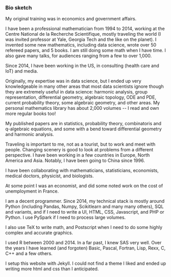 ### Bio sketch

My original training was in economics and government affairs.

I have been a professional mathematician from 1994 to 2014, working at the Centre National de la Recherche Scientifique, mostly traveling the world (I was invited professor at Yale, Georgia Tech and the like on the planet). I invented some new mathematics, including data science, wrote over 50 refereed papers, and 5 books. I am still doing some math when I have time. I also gave many talks, for audiences ranging from a few to over 1,000.

Since 2014, I have been working in the US, in consulting (health care and IoT) and media.

Originally, my expertise was in data science, but I ended up very knowledgeable in many other areas that most data scientists ignore though they are extremely useful in data science: harmonic analysis, group representation, differential geometry, algebraic topology, ODE and PDE, current probability theory, some algebraic geometry, and other areas. My personal mathematics library has about 2,000 volumes -- I read and own more regular books too!

My published papers are in statistics, probability theory, combinatoris and q-algebraic equations, and some with a bend toward differential geometry and harmonic analysis.

Traveling is important to me, not as a tourist, but to work and meet with people. Changing scenery is good to look at problems from a different perspective. I have been working in a few countries in Europe, North America and Asia. Notably, I have been going to China since 1996.

I have been collaborating with mathematicians, statisticians, economists, medical doctors, physicist, and biologists.

At some point I was an economist, and did some noted work on the cost of unemployment in France.

I am a decent programmer. Since 2014, my technical stack is mostly around Python (including Pandas, Numpy, Scikitlearn and many many others), SQL and variants, and if I need to write a UI, HTML, CSS, Javascript, and PHP or Python. I use PySpark if I need to process large volumes.

I also use TeX to write math, and Postscript when I need to do some highly complex and accurate graphics. 

I used R between 2000 and 2014. In a far past, I knew SAS very well. Over the years I have learned (and forgoten) Basic, Pascal, Fortran, Lisp, Rexx, C, C++ and a few others. 

I setup this website with Jekyll. I could not find a theme I liked and ended up writing more html and css than I anticipated.